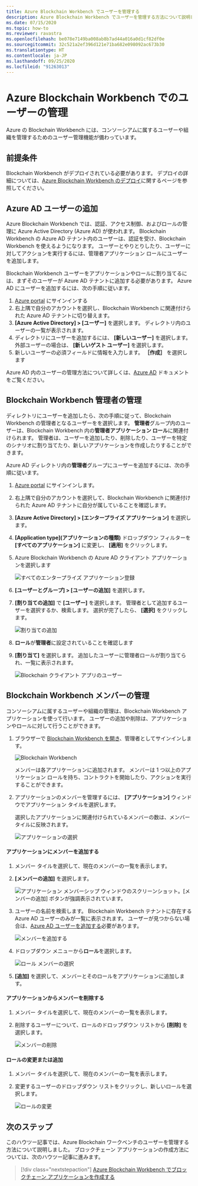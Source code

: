 ```yaml
---
title: Azure Blockchain Workbench でユーザーを管理する
description: Azure Blockchain Workbench でユーザーを管理する方法について説明します。
ms.date: 07/15/2020
ms.topic: how-to
ms.reviewer: ravastra
ms.openlocfilehash: be078e7149ba008ab8b7ad44a016a0d1cf82df0e
ms.sourcegitcommit: 32c521a2ef396d121e71ba682e098092ac673b30
ms.translationtype: HT
ms.contentlocale: ja-JP
ms.lasthandoff: 09/25/2020
ms.locfileid: "91263013"
---
```

# <a name="manage-users-in-azure-blockchain-workbench"></a>Azure Blockchain Workbench でのユーザーの管理

Azure の Blockchain Workbench には、コンソーシアムに属するユーザーや組織を管理するためのユーザー管理機能が備わっています。

## <a name="prerequisites"></a>前提条件

Blockchain Workbench がデプロイされている必要があります。 デプロイの詳細については、[Azure Blockchain Workbench のデプロイ](deploy.md)に関するページを参照してください。

## <a name="add-azure-ad-users"></a>Azure AD ユーザーの追加

Azure Blockchain Workbench では、認証、アクセス制御、およびロールの管理に Azure Active Directory (Azure AD) が使われます。 Blockchain Workbench の Azure AD テナント内のユーザーは、認証を受け、Blockchain Workbench を使えるようになります。 ユーザーとやりとりしたり、ユーザーに対してアクションを実行するには、管理者アプリケーション ロールにユーザーを追加します。

Blockchain Workbench ユーザーをアプリケーションやロールに割り当てるには、まずそのユーザーが Azure AD テナントに追加する必要があります。 Azure AD にユーザーを追加するには、次の手順に従います。

1. [Azure portal](https://portal.azure.com) にサインインする
1. 右上隅で自分のアカウントを選択し、Blockchain Workbench に関連付けられた Azure AD テナントに切り替えます。
1. **[Azure Active Directory] > [ユーザー]** を選択します。 ディレクトリ内のユーザーの一覧が表示されます。
1. ディレクトリにユーザーを追加するには、 **[新しいユーザー]** を選択します。 外部ユーザーの場合は、 **[新しいゲスト ユーザー]** を選択します。
1. 新しいユーザーの必須フィールドに情報を入力します。 **［作成］** を選択します

Azure AD 内のユーザーの管理方法について詳しくは、[Azure AD](../../active-directory/fundamentals/add-users-azure-active-directory.md) ドキュメントをご覧ください。

## <a name="manage-blockchain-workbench-administrators"></a>Blockchain Workbench 管理者の管理

ディレクトリにユーザーを追加したら、次の手順に従って、Blockchain Workbench の管理者となるユーザーをを選択します。 **管理者**グループ内のユーザーは、Blockchain Workbench 内の**管理者アプリケーション ロール**に関連付けられます。 管理者は、ユーザーを追加したり、削除したり、ユーザーを特定のシナリオに割り当てたり、新しいアプリケーションを作成したりすることができます。

Azure AD ディレクトリ内の**管理者**グループにユーザーを追加するには、次の手順に従います。

1. [Azure portal](https://portal.azure.com) にサインインします。
1. 右上隅で自分のアカウントを選択して、Blockchain Workbench に関連付けられた Azure AD テナントに自分が属していることを確認します。
1. **[Azure Active Directory] > [エンタープライズ アプリケーション]** を選択します。
1. **[Application type]\(アプリケーションの種類\)** ドロップダウン フィルターを **[すべてのアプリケーション]** に変更し、 **[適用]** をクリックします。
1. Azure Blockchain Workbench の Azure AD クライアント アプリケーションを選択します

    ![すべてのエンタープライズ アプリケーション登録](./media/manage-users/select-blockchain-client-app.png)

1. **[ユーザーとグループ] > [ユーザーの追加]** を選択します。
1. **[割り当ての追加]** で **[ユーザー]** を選択します。 管理者として追加するユーザーを選択するか、検索します。 選択が完了したら、 **[選択]** をクリックします。

    ![割り当ての追加](./media/manage-users/add-user-assignment.png)

1. **ロール**が**管理者**に設定されていることを確認します
1. **[割り当て]** を選択します。 追加したユーザーに管理者ロールが割り当てられ、一覧に表示されます。

    ![Blockchain クライアント アプリのユーザー](./media/manage-users/blockchain-admin-list.png)

## <a name="managing-blockchain-workbench-members"></a>Blockchain Workbench メンバーの管理

コンソーシアムに属するユーザーや組織の管理は、Blockchain Workbench アプリケーションを使って行います。 ユーザーの追加や削除は、アプリケーションやロールに対して行うことができます。

1. ブラウザーで [Blockchain Workbench を開き](deploy.md#blockchain-workbench-web-url)、管理者としてサインインします。

    ![Blockchain Workbench](./media/manage-users/blockchain-workbench-applications.png)

    メンバーは各アプリケーションに追加されます。 メンバーは 1 つ以上のアプリケーション ロールを持ち、コントラクトを開始したり、アクションを実行することができます。

1. アプリケーションのメンバーを管理するには、 **[アプリケーション]** ウィンドウでアプリケーション タイルを選択します。

    選択したアプリケーションに関連付けられているメンバーの数は、メンバー タイルに反映されます。

    ![アプリケーションの選択](./media/manage-users/blockchain-workbench-select-application.png)


#### <a name="add-member-to-application"></a>アプリケーションにメンバーを追加する

1. メンバー タイルを選択して、現在のメンバーの一覧を表示します。
1. **[メンバーの追加]** を選択します。

    ![アプリケーション メンバーシップ ウィンドウのスクリーンショット。[メンバーの追加] ボタンが強調表示されています。](./media/manage-users/application-add-members.png)

1. ユーザーの名前を検索します。  Blockchain Workbench テナントに存在する Azure AD ユーザーのみが一覧に表示されます。 ユーザーが見つからない場合は、[Azure AD ユーザーを追加する](#add-azure-ad-users)必要があります。

    ![メンバーを追加する](./media/manage-users/find-user.png)

1. ドロップダウン メニューから**ロール**を選択します。

    ![ロール メンバーの選択](./media/manage-users/application-select-role.png)

1. **[追加]** を選択して、メンバーとそのロールをアプリケーションに追加します。

#### <a name="remove-member-from-application"></a>アプリケーションからメンバーを削除する

1. メンバー タイルを選択して、現在のメンバーの一覧を表示します。
1. 削除するユーザーについて、ロールのドロップダウン リストから **[削除]** を選択します。

    ![メンバーの削除](./media/manage-users/application-remove-member.png)

#### <a name="change-or-add-role"></a>ロールの変更または追加

1. メンバー タイルを選択して、現在のメンバーの一覧を表示します。
1. 変更するユーザーのドロップダウン リストをクリックし、新しいロールを選択します。

    ![ロールの変更](./media/manage-users/application-change-role.png)

## <a name="next-steps"></a>次のステップ

このハウツー記事では、Azure Blockchain ワークベンチのユーザーを管理する方法について説明しました。 ブロックチェーン アプリケーションの作成方法については、次のハウツー記事に進みます。

> [!div class="nextstepaction"]
> [Azure Blockchain Workbench でブロックチェーン アプリケーションを作成する](create-app.md)
